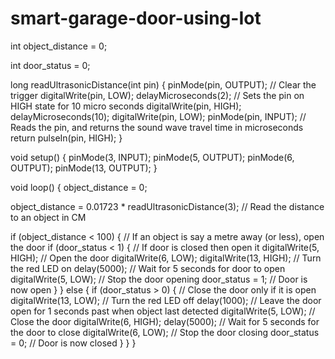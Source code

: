 # smart-garage-door-using-Iot
int object_distance = 0;

int door_status = 0;

long readUltrasonicDistance(int pin)
{
  pinMode(pin, OUTPUT);  // Clear the trigger
  digitalWrite(pin, LOW);
  delayMicroseconds(2);
  // Sets the pin on HIGH state for 10 micro seconds
  digitalWrite(pin, HIGH);
  delayMicroseconds(10);
  digitalWrite(pin, LOW);
  pinMode(pin, INPUT);
  // Reads the pin, and returns the sound wave travel time in microseconds
  return pulseIn(pin, HIGH);
}

void setup()
{
  pinMode(3, INPUT);
  pinMode(5, OUTPUT);
  pinMode(6, OUTPUT);
  pinMode(13, OUTPUT);
}

void loop()
{
  object_distance = 0;

  object_distance = 0.01723 * readUltrasonicDistance(3); // Read the distance to an object in CM

  if (object_distance < 100) { // If an object is say a metre away (or less), open the door
    if (door_status < 1) {     // If door is closed then open it
      digitalWrite(5, HIGH);   // Open the door
      digitalWrite(6, LOW);
      digitalWrite(13, HIGH);  // Turn the red LED on
      delay(5000);             // Wait for 5 seconds for door to open
      digitalWrite(5, LOW);    // Stop the door opening
      door_status = 1;         // Door is now open
    }
  }
  else {
    if (door_status > 0) {     // Close the door only if it is open
      digitalWrite(13, LOW);   // Turn the red LED off
      delay(1000);             // Leave the door open for 1 seconds past when object last detected
      digitalWrite(5, LOW);    // Close the door
      digitalWrite(6, HIGH);
      delay(5000);             // Wait for 5 seconds for the door to close
      digitalWrite(6, LOW);    // Stop the door closing
      door_status = 0;         // Door is now closed
    }
  }
}
